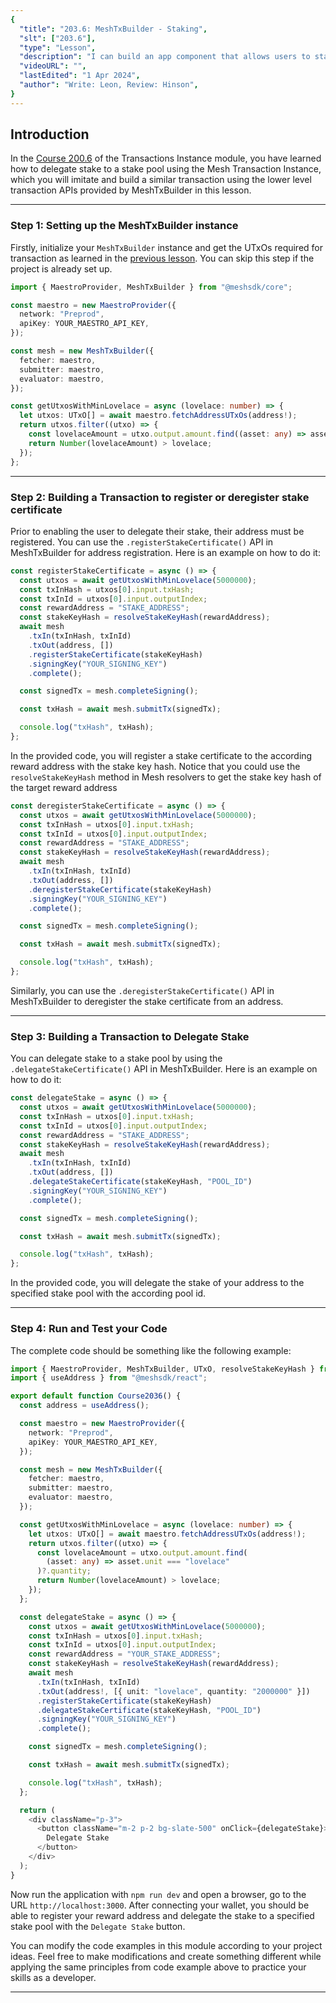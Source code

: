 ```yaml
---
{
  "title": "203.6: MeshTxBuilder - Staking",
  "slt": ["203.6"],
  "type": "Lesson",
  "description": "I can build an app component that allows users to stake to a specified stake pool.",
  "videoURL": "",
  "lastEdited": "1 Apr 2024",
  "author": "Write: Leon, Review: Hinson",
}
---
```


## Introduction

In the [Course 200.6](/course/module/200/2006) of the Transactions Instance module, you have learned how to delegate stake to a stake pool using the Mesh Transaction Instance, which you will imitate and build a similar transaction using the lower level transaction APIs provided by MeshTxBuilder in this lesson. 

---

### Step 1: Setting up the MeshTxBuilder instance

Firstly, initialize your `MeshTxBuilder` instance and get the UTxOs required for transaction as learned in the [previous lesson](/course/module/203/2031). You can skip this step if the project is already set up.

```typescript
import { MaestroProvider, MeshTxBuilder } from "@meshsdk/core";

const maestro = new MaestroProvider({
  network: "Preprod",
  apiKey: YOUR_MAESTRO_API_KEY,
});

const mesh = new MeshTxBuilder({
  fetcher: maestro,
  submitter: maestro,
  evaluator: maestro,
});

const getUtxosWithMinLovelace = async (lovelace: number) => {
  let utxos: UTxO[] = await maestro.fetchAddressUTxOs(address!);
  return utxos.filter((utxo) => {
    const lovelaceAmount = utxo.output.amount.find((asset: any) => asset.unit === "lovelace")?.quantity;
    return Number(lovelaceAmount) > lovelace;
  });
};
```

---

### Step 2: Building a Transaction to register or deregister stake certificate

Prior to enabling the user to delegate their stake, their address must be registered. You can use the `.registerStakeCertificate()` API in MeshTxBuilder for address registration. Here is an example on how to do it:

```typescript
const registerStakeCertificate = async () => {
  const utxos = await getUtxosWithMinLovelace(5000000);
  const txInHash = utxos[0].input.txHash;
  const txInId = utxos[0].input.outputIndex;
  const rewardAddress = "STAKE_ADDRESS";
  const stakeKeyHash = resolveStakeKeyHash(rewardAddress);
  await mesh
    .txIn(txInHash, txInId)
    .txOut(address, [])
    .registerStakeCertificate(stakeKeyHash)
    .signingKey("YOUR_SIGNING_KEY")
    .complete();

  const signedTx = mesh.completeSigning();

  const txHash = await mesh.submitTx(signedTx);

  console.log("txHash", txHash);
};
```

In the provided code, you will register a stake certificate to the according reward address with the stake key hash. Notice that you could use the `resolveStakeKeyHash` method in Mesh resolvers to get the stake key hash of the target reward address

```typescript
const deregisterStakeCertificate = async () => {
  const utxos = await getUtxosWithMinLovelace(5000000);
  const txInHash = utxos[0].input.txHash;
  const txInId = utxos[0].input.outputIndex;
  const rewardAddress = "STAKE_ADDRESS";
  const stakeKeyHash = resolveStakeKeyHash(rewardAddress);
  await mesh
    .txIn(txInHash, txInId)
    .txOut(address, [])
    .deregisterStakeCertificate(stakeKeyHash)
    .signingKey("YOUR_SIGNING_KEY")
    .complete();

  const signedTx = mesh.completeSigning();

  const txHash = await mesh.submitTx(signedTx);

  console.log("txHash", txHash);
};
```

Similarly, you can use the `.deregisterStakeCertificate()` API in MeshTxBuilder to deregister the stake certificate from an address.

---

### Step 3: Building a Transaction to Delegate Stake

You can delegate stake to a stake pool by using the `.delegateStakeCertificate()` API in MeshTxBuilder. Here is an example on how to do it:

```typescript
const delegateStake = async () => {
  const utxos = await getUtxosWithMinLovelace(5000000);
  const txInHash = utxos[0].input.txHash;
  const txInId = utxos[0].input.outputIndex;
  const rewardAddress = "STAKE_ADDRESS";
  const stakeKeyHash = resolveStakeKeyHash(rewardAddress);
  await mesh
    .txIn(txInHash, txInId)
    .txOut(address, [])
    .delegateStakeCertificate(stakeKeyHash, "POOL_ID")
    .signingKey("YOUR_SIGNING_KEY")
    .complete();

  const signedTx = mesh.completeSigning();

  const txHash = await mesh.submitTx(signedTx);

  console.log("txHash", txHash);
};
```

In the provided code, you will delegate the stake of your address to the specified stake pool with the according pool id.

--- 

### Step 4: Run and Test your Code

The complete code should be something like the following example:

```typescript
import { MaestroProvider, MeshTxBuilder, UTxO, resolveStakeKeyHash } from "@meshsdk/core";
import { useAddress } from "@meshsdk/react";

export default function Course2036() {
  const address = useAddress();

  const maestro = new MaestroProvider({
    network: "Preprod",
    apiKey: YOUR_MAESTRO_API_KEY,
  });

  const mesh = new MeshTxBuilder({
    fetcher: maestro,
    submitter: maestro,
    evaluator: maestro,
  });

  const getUtxosWithMinLovelace = async (lovelace: number) => {
    let utxos: UTxO[] = await maestro.fetchAddressUTxOs(address!);
    return utxos.filter((utxo) => {
      const lovelaceAmount = utxo.output.amount.find(
        (asset: any) => asset.unit === "lovelace"
      )?.quantity;
      return Number(lovelaceAmount) > lovelace;
    });
  };

  const delegateStake = async () => {
    const utxos = await getUtxosWithMinLovelace(5000000);
    const txInHash = utxos[0].input.txHash;
    const txInId = utxos[0].input.outputIndex;
    const rewardAddress = "YOUR_STAKE_ADDRESS";
    const stakeKeyHash = resolveStakeKeyHash(rewardAddress);
    await mesh
      .txIn(txInHash, txInId)
      .txOut(address!, [{ unit: "lovelace", quantity: "2000000" }])
      .registerStakeCertificate(stakeKeyHash)
      .delegateStakeCertificate(stakeKeyHash, "POOL_ID")
      .signingKey("YOUR_SIGNING_KEY")
      .complete();

    const signedTx = mesh.completeSigning();

    const txHash = await mesh.submitTx(signedTx);

    console.log("txHash", txHash);
  };

  return (
    <div className="p-3">
      <button className="m-2 p-2 bg-slate-500" onClick={delegateStake}>
        Delegate Stake
      </button>
    </div>
  );
}
```

Now run the application with `npm run dev` and open a browser, go to the URL `http://localhost:3000`. After connecting your wallet, you should be able to register your reward address and delegate the stake to a specified stake pool with the `Delegate Stake` button.

You can modify the code examples in this module according to your project ideas. Feel free to make modifications and create something different while applying the same principles from code example above to practice your skills as a developer.

---
